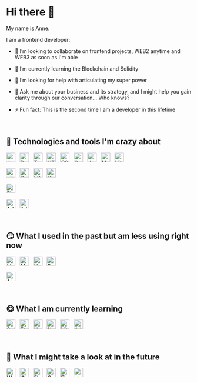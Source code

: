 <a name="top"></a>

# Hi there 👋

My name is Anne.

I am a frontend developer:

- 👯 I’m looking to collaborate on frontend projects, WEB2 anytime and WEB3 as soon as I'm able

- 🌱 I’m currently learning the Blockchain and Solidity

- 🤔 I’m looking for help with articulating my super power

- 💬 Ask me about your business and its strategy, and I might help you gain clarity through our conversation... Who knows?

- ⚡ Fun fact: This is the second time I am a developer in this lifetime

<a name="once-used"></a>

<!-- # All emojis to choose from
🛠️🎯🤪😋
🎯🙄😏
📖🎓🚧🏗️🦉🧩
🐒🤔🎱🛼🛤️🛣️🪂🧭🧪⚗️🧲🔮
 -->

&nbsp;

## 🤪 Technologies and tools I'm crazy about

[<img src="https://img.shields.io/badge/JavaScript-282C34?logo=javascript&logoColor=F7DF1E" alt="JavaScript logo" title="JavaScript" height="25" />][anchor_top]
&nbsp;
[<img src="https://img.shields.io/badge/React.js-282C34?logo=react&logoColor=61DAFB" alt="React.js logo" title="React.js" height="25" />][anchor_top]
&nbsp;
[<img src="https://img.shields.io/badge/TypeScript-282C34?logo=typescript&logoColor=3178C6" alt="TypeScript logo" title="TypeScript" height="25" />][anchor_top]
&nbsp;
[<img src="https://img.shields.io/badge/HTML5-282C34?logo=html5&logoColor=E34F26" alt="HTML5 logo" title="HTML5" height="25" />][anchor_top]
&nbsp;
[<img src="https://img.shields.io/badge/CSS3-282C34?logo=css3&logoColor=1572B6" alt="CSS3 logo" title="CSS3" height="25" />][anchor_top]
&nbsp;
[<img src="https://img.shields.io/badge/SASS%20/%20SCSS-282C34?logo=sass&logoColor=CC6699" alt="Sass logo" title="Sass" height="25" />][anchor_top]
&nbsp;
[<img src="https://img.shields.io/badge/Jest-282C34?logo=jest&logoColor=C21325" alt="Jest logo" title="Jest" height="25" />][anchor_top]
&nbsp;
[<img src="https://img.shields.io/badge/MobX-282C34?logo=mobx&logoColor=FF9955" alt="MobX logo" title="MobX" height="25" />][anchor_top]
&nbsp;
[<img src="https://img.shields.io/badge/Vite-282C34?logo=vite&logoColor=646CFF" alt="Vite logo" title="Vite" height="25" />][anchor_top]
&nbsp;

[<img src="https://img.shields.io/badge/git-282C34?logo=git&logoColor=F05032" alt="git logo" title="git" height="25" />][anchor_top]
&nbsp;
[<img src="https://img.shields.io/badge/Prettier-282C34?logo=prettier&logoColor=F7B93E" alt="Prettier logo" title="Prettier" height="25" />][anchor_top]
&nbsp;
[<img src="https://img.shields.io/badge/ESLint-282C34?logo=eslint&logoColor=4B32C3" alt="ESLint logo" title="ESLint" height="25" />][anchor_top]
&nbsp;
[<img src="https://img.shields.io/badge/VS%20Code-282C34?logo=visual-studio-code&logoColor=007ACC" alt="Visual Studio Code logo" title="Visual Studio Code" height="25" />][anchor_top]
&nbsp;

[<img src="https://img.shields.io/badge/Figma-282C34?logo=figma&logoColor=F24E1E" alt="Figma logo" title="Figma" height="25" />][anchor_top]
&nbsp;

[<img src="https://img.shields.io/badge/Adobe%20Illustrator-282C34?logo=adobeillustrator&logoColor=FF9A00" alt="Adobe Illustrator logo" title="Adobe Illustrator" height="25" />][anchor_top]
&nbsp;
[<img src="https://img.shields.io/badge/Adobe%20InDesign-282C34?logo=adobeindesign&logoColor=FF3366" alt="Adobe InDesign logo" title="Adobe InDesign" height="25" />][anchor_top]
&nbsp;

&nbsp;

## 😏 What I used in the past but am less using right now

[<img src="https://img.shields.io/badge/MySQL-282C34?logo=mysql&logoColor=4479A1" alt="MySQL logo" title="MySQL" height="25" />][anchor_top]
&nbsp;
[<img src="https://img.shields.io/badge/MongoDB-282C34?logo=mongodb&logoColor=47A248" alt="MongoDB logo" title="MongoDB" height="25" />][anchor_top]
&nbsp;
[<img src="https://img.shields.io/badge/Node.js-282C34?logo=node.js&logoColor=339933" alt="Node.js logo" title="Node.js" height="25" />][anchor_top]
&nbsp;
[<img src="https://img.shields.io/badge/Express-282C34?logo=express&logoColor=FFFFFF" alt="Express.js logo" title="Express.js" height="25" />][anchor_top]

[<img src="https://img.shields.io/badge/Arduino-282C34?logo=arduino&logoColor=00979D" alt="Arduino logo" title="Arduino" height="25" />][anchor_top]
&nbsp;

<a name="learning-interest"></a>

&nbsp;

## 😋 What I am currently learning

[<img src="https://img.shields.io/badge/Solidity-282C34?logo=solidity&logoColor=002FA7&" alt="Solidity logo" title="Solidity" height="25" />][anchor_past]
&nbsp;
[<img src="https://img.shields.io/badge/Ethers.js-282C34?logo=ethersdotjs&logoColor=24339B" alt="Ethers.js logo" title="Ethers.js" height="25" />][anchor_past]
&nbsp;
[<img src="https://img.shields.io/badge/Hardhat-282C34?logo=hardhat&logoColor=FFF04D" alt="Hardhat logo" title="Hardhat" height="25" />][anchor_past]
&nbsp;
[<img src="https://img.shields.io/badge/Next.js-282C34?logo=nextdotjs&logoColor=FFFFFF" alt="Next.js logo" title="Next.js" height="25" />][anchor_past]
&nbsp;
[<img src="https://img.shields.io/badge/Vitest-282C34?logo=vitest&logoColor=6E9F18" alt="Vitest logo" title="Vitest" height="25" />][anchor_past]
&nbsp;
[<img src="https://img.shields.io/badge/Adobe%20Premiere%20Pro-282C34?logo=adobepremierepro&logoColor=9999FF" alt="Adobe Premiere Pro logo" title="Adobe Premiere Pro" height="25" />][anchor_past]
&nbsp;

<!-- [<img src="https://user-images.githubusercontent.com/67058118/178624116-4ebf3a1d-d294-4f96-ab6d-8e9b066144e2.svg" alt="Ethers logo" title="Ethers.js" height="16" />][anchor_past]
&nbsp;
[<img src="https://hardhat.org/_next/static/media/hardhat-logo.5c5f687b.svg" alt="Hardhat logo" title="Hardhat" height="16" />][anchor_past]
[<img src="https://plugins.jetbrains.com/files/18551/349727/icon/pluginIcon.svg" alt="Hardhat logo" title="Hardhat" height="20" />][anchor_past]
&nbsp; -->

<a name="learning-future"></a>

&nbsp;

## 🤔 What I might take a look at in the future

[<img src="https://img.shields.io/badge/Web3.js-282C34?logo=web3dotjs&logoColor=#F16822" alt="Web3.js logo" title="Web3.js" height="25" />][anchor_learning]
&nbsp;
[<img src="https://img.shields.io/badge/Wagmi-282C34?logo=wagmi&logoColor=02569B" alt="Wagmi logo" title="Wagmi" height="25" />][anchor_learning]
&nbsp;
[<img src="https://img.shields.io/badge/Flutter-282C34?logo=flutter&logoColor=02569B" alt="Flutter logo" title="Flutter" height="25" />][anchor_learning]
&nbsp;
[<img src="https://img.shields.io/badge/GraphQL-282C34?logo=graphql&logoColor=E10098" alt="GraphQL logo" title="GraphQL" height="25" />][anchor_learning]
&nbsp;
[<img src="https://img.shields.io/badge/Firebase-282C34?logo=firebase&logoColor=FFCA28" alt="Firebase logo" title="Firebase" height="25" />][anchor_learning]
&nbsp;
[<img src="https://img.shields.io/static/v1?label=&message=styled-components&color=282C34&logo=styled-components&logoColor=DB7093" alt="styled-components logo" title="styled-components" height="25" />][anchor_test]
&nbsp;

[anchor_top]: #top
[anchor_past]: #once-used
[anchor_learning]: #learning-interest
[anchor_future]: #learning-future
[anchor_test]: #-what-i-might-take-a-look-at-in-the-future
